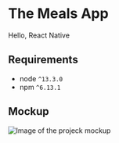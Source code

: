 # The Meals App

Hello, React Native

Requirements
------------

* node `^13.3.0`
* npm `^6.13.1`


Mockup
------------
![Image of the projeck mockup](https://github.com/katiadobra/rn-meals-app/blob/master/assets/mocup.jpg)
